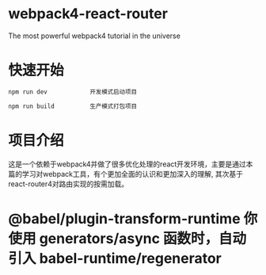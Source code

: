 # webpack4-react-router
The most powerful webpack4 tutorial in the universe
# 快速开始
```javascript
npm run dev            开发模式启动项目

npm run build          生产模式打包项目
```
# 项目介绍
这是一个依赖于webpack4并做了很多优化处理的react开发环境，主要是通过本篇的学习对webpack工具，有个更加全面的认识和更加深入的理解,
其次基于react-router4对路由实现的按需加载。

# @babel/plugin-transform-runtime  你使用 generators/async 函数时，自动引入 babel-runtime/regenerator 